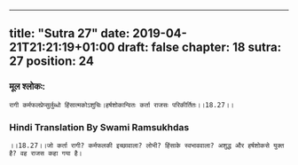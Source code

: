 
---
title: "Sutra 27"
date: 2019-04-21T21:21:19+01:00
draft: false
chapter: 18
sutra: 27
position: 24
---
### मूल श्लोकः:
```
रागी कर्मफलप्रेप्सुर्लुब्धो हिंसात्मकोऽशुचिः।हर्षशोकान्वितः कर्ता राजसः परिकीर्तितः।।18.27।।

```

### Hindi Translation By Swami Ramsukhdas
```
।।18.27।।जो कर्ता रागी? कर्मफलकी इच्छावाला? लोभी? हिंसाके स्वभाववाला? अशुद्ध और हर्षशोकसे युक्त है? वह राजस कहा गया है।

```

